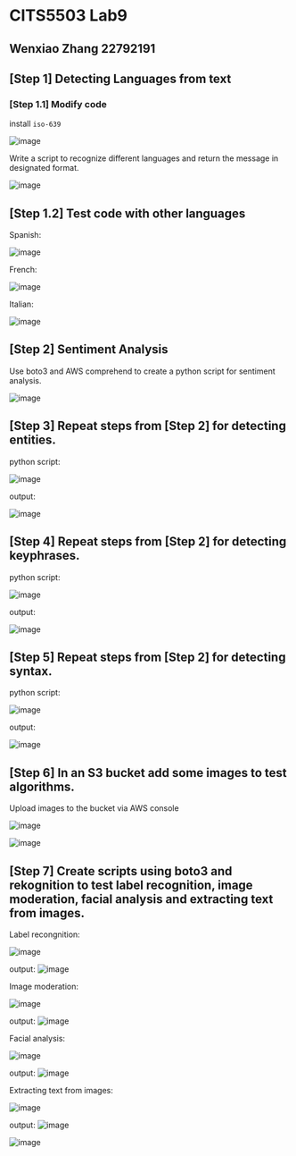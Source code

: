# CITS5503 Lab9
## Wenxiao Zhang 22792191


## **[Step 1] Detecting Languages from text**


### **[Step 1.1] Modify code**

install `iso-639`

![image](1.1.png)

Write a script to recognize different languages and return the message in designated format.

![image](1.2.png)

## **[Step 1.2] Test code with other languages**


Spanish:

![image](1.3.png)

French:

![image](1.4.png)

Italian:

![image](1.5.png)

## **[Step 2] Sentiment Analysis**

Use boto3 and AWS comprehend to create a python script for sentiment analysis.

![image](2.1.png)

## **[Step 3] Repeat steps from [Step 2] for detecting entities.**

python script:

![image](3.1.png)


output:

![image](3.2.png)

## **[Step 4] Repeat steps from [Step 2] for detecting keyphrases.**

python script:

![image](4.1.png)

output:

![image](4.2.png)


## **[Step 5] Repeat steps from [Step 2] for detecting syntax.**


python script:

![image](5.1.png)

output:

![image](5.2.png)


## **[Step 6] In an S3 bucket add some images to test algorithms.**

Upload images to the bucket via AWS console

![image](6.1.png)

![image](6.2.png)




## **[Step 7] Create scripts using boto3 and rekognition to test label recognition, image moderation, facial analysis and extracting text from images.**

<div style="page-break-after: always;"></div>

Label recongnition:

![image](7.1.png)

output:
![image](7.2.png)

<div style="page-break-after: always;"></div>

Image moderation:

![image](7.3.png)

output:
![image](7.4.png)

<div style="page-break-after: always;"></div>

Facial analysis:

![image](7.5.png)

output:
![image](7.6.png)

<div style="page-break-after: always;"></div>

Extracting text from images:

![image](7.7.png)

output:
![image](7.8.png)

![image](7.9.png)
